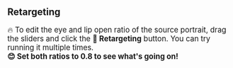 <br>

## Retargeting
<span style="font-size: 1.2em;">🔥 To edit the eye and lip open ratio of the source portrait, drag the sliders and click the <strong>🚗 Retargeting</strong> button. You can try running it multiple times.  
<strong>😊 Set both ratios to 0.8 to see what's going on!</strong> </span>
